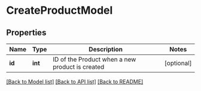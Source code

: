 # CreateProductModel

## Properties
Name | Type | Description | Notes
------------ | ------------- | ------------- | -------------
**id** | **int** | ID of the Product when a new product is created | [optional] 

[[Back to Model list]](../README.md#documentation-for-models) [[Back to API list]](../README.md#documentation-for-api-endpoints) [[Back to README]](../README.md)


